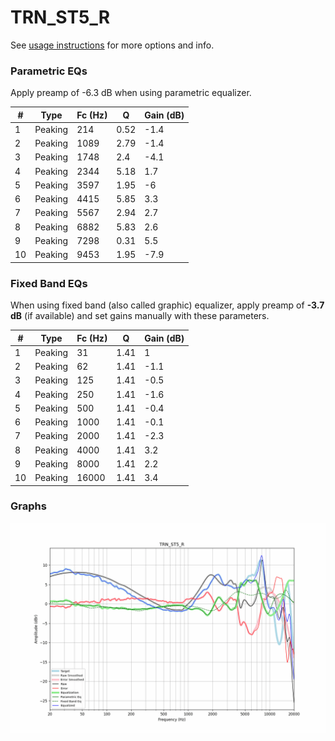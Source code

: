 # TRN_ST5_R
See [usage instructions](https://github.com/jaakkopasanen/AutoEq#usage) for more options and info.

### Parametric EQs
Apply preamp of -6.3 dB when using parametric equalizer.

|   # | Type    |   Fc (Hz) |    Q |   Gain (dB) |
|-----|---------|-----------|------|-------------|
|   1 | Peaking |       214 | 0.52 |        -1.4 |
|   2 | Peaking |      1089 | 2.79 |        -1.4 |
|   3 | Peaking |      1748 | 2.4  |        -4.1 |
|   4 | Peaking |      2344 | 5.18 |         1.7 |
|   5 | Peaking |      3597 | 1.95 |        -6   |
|   6 | Peaking |      4415 | 5.85 |         3.3 |
|   7 | Peaking |      5567 | 2.94 |         2.7 |
|   8 | Peaking |      6882 | 5.83 |         2.6 |
|   9 | Peaking |      7298 | 0.31 |         5.5 |
|  10 | Peaking |      9453 | 1.95 |        -7.9 |

### Fixed Band EQs
When using fixed band (also called graphic) equalizer, apply preamp of **-3.7 dB** (if available) and set gains manually with these parameters.

|   # | Type    |   Fc (Hz) |    Q |   Gain (dB) |
|-----|---------|-----------|------|-------------|
|   1 | Peaking |        31 | 1.41 |         1   |
|   2 | Peaking |        62 | 1.41 |        -1.1 |
|   3 | Peaking |       125 | 1.41 |        -0.5 |
|   4 | Peaking |       250 | 1.41 |        -1.6 |
|   5 | Peaking |       500 | 1.41 |        -0.4 |
|   6 | Peaking |      1000 | 1.41 |        -0.1 |
|   7 | Peaking |      2000 | 1.41 |        -2.3 |
|   8 | Peaking |      4000 | 1.41 |         3.2 |
|   9 | Peaking |      8000 | 1.41 |         2.2 |
|  10 | Peaking |     16000 | 1.41 |         3.4 |

### Graphs
![](./TRN_ST5_R.png)
